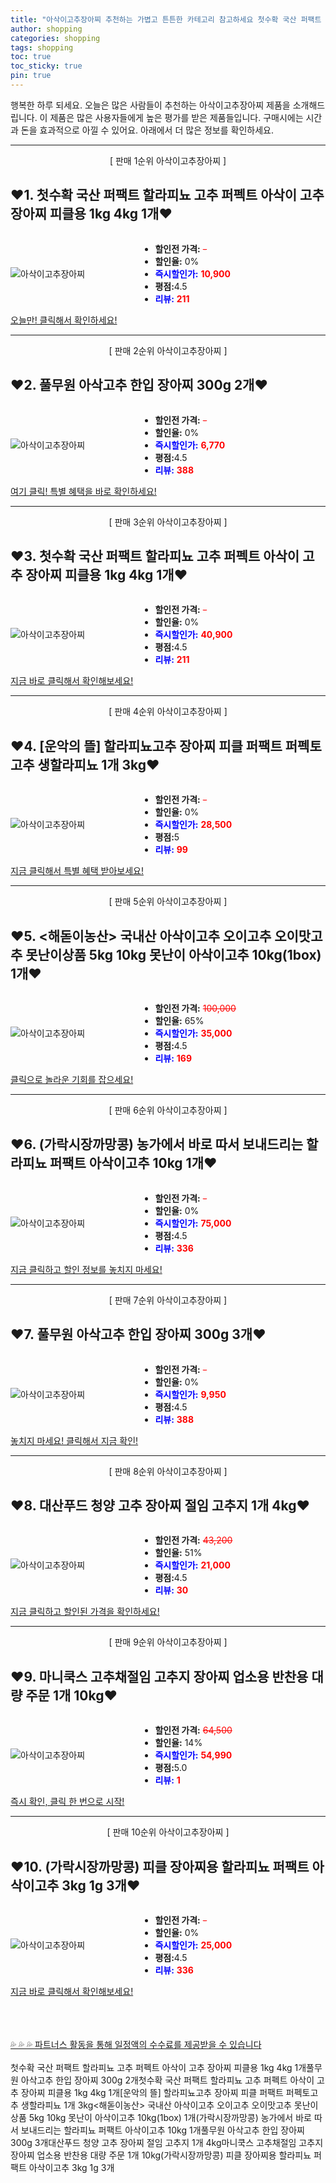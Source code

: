 ```yaml
---
title: "아삭이고추장아찌 추천하는 가볍고 튼튼한 카테고리 참고하세요 첫수확 국산 퍼팩트 할라피뇨 고추"
author: shopping
categories: shopping
tags: shopping
toc: true
toc_sticky: true
pin: true
---
```

행복한 하루 되세요. 오늘은 많은 사람들이 추천하는 아삭이고추장아찌 제품을 소개해드립니다. 이 제품은 많은 사용자들에게 높은 평가를 받은 제품들입니다. 구매시에는 시간과 돈을 효과적으로 아낄 수 있어요. 아래에서 더 많은 정보를 확인하세요.

---
<p class="toplist" style="margin: 0 auto; display: block; width: fit-content;">[ 판매 1순위 아삭이고추장아찌 ]</p>

<h2><strong>❤️1. 첫수확 국산 퍼팩트 할라피뇨 고추 퍼펙트 아삭이 고추 장아찌 피클용 1kg 4kg 1개❤️</strong></h2>

<div style="display: flex; align-items: center;">
    <div style="flex: 0.4;">
        <img src="https://thumbnail9.coupangcdn.com/thumbnails/remote/230x230ex/image/vendor_inventory/4275/909457b4257e29120e840b5fd8d87ea2e4c572ec844a606ad6eb3136d907.jpg" alt="아삭이고추장아찌" style="max-width: 100%;">
    </div>
    <div style="flex: 0.6; margin-left: 10px;">
        <ul>
            <li><strong>할인전 가격:</strong> <del style="color: red;">-</del></li>
            <li><strong>할인율:</strong> 0%</li>
            <li><span style='color:blue'><strong>즉시할인가:</strong></span> <span style='color:red'><strong>10,900</strong></span></li>
            <li><strong>평점:</strong>4.5</li>
            <li><span style='color:blue'><strong>리뷰:</strong></span> <span style='color:red'><strong>211</strong></span></li>
        </ul>
    </div>
</div>
<div class="center">
    <a href="https://selin100587.github.io?lptag=AF9450613&subid=githubio&pageKey=7429293536&traceid=V0-153&itemId=19291895291&vendorItemId=82432712675" class="myButton">
        오늘만! 클릭해서 확인하세요!
    </a>
</div>


---
<p class="toplist" style="margin: 0 auto; display: block; width: fit-content;">[ 판매 2순위 아삭이고추장아찌 ]</p>

<h2><strong>❤️2. 풀무원 아삭고추 한입 장아찌 300g 2개❤️</strong></h2>

<div style="display: flex; align-items: center;">
    <div style="flex: 0.4;">
        <img src="https://thumbnail8.coupangcdn.com/thumbnails/remote/230x230ex/image/retail/images/270df2ff-0324-42d7-9f2a-c157ae1430335953476358005522891.png" alt="아삭이고추장아찌" style="max-width: 100%;">
    </div>
    <div style="flex: 0.6; margin-left: 10px;">
        <ul>
            <li><strong>할인전 가격:</strong> <del style="color: red;">-</del></li>
            <li><strong>할인율:</strong> 0%</li>
            <li><span style='color:blue'><strong>즉시할인가:</strong></span> <span style='color:red'><strong>6,770</strong></span></li>
            <li><strong>평점:</strong>4.5</li>
            <li><span style='color:blue'><strong>리뷰:</strong></span> <span style='color:red'><strong>388</strong></span></li>
        </ul>
    </div>
</div>
<div class="center">
    <a href="https://selin100587.github.io?lptag=AF9450613&subid=githubio&pageKey=7260470246&traceid=V0-153&itemId=19282392341&vendorItemId=86397352252" class="myButton">
        여기 클릭! 특별 혜택을 바로 확인하세요!
    </a>
</div>


---
<p class="toplist" style="margin: 0 auto; display: block; width: fit-content;">[ 판매 3순위 아삭이고추장아찌 ]</p>

<h2><strong>❤️3. 첫수확 국산 퍼팩트 할라피뇨 고추 퍼펙트 아삭이 고추 장아찌 피클용 1kg 4kg 1개❤️</strong></h2>

<div style="display: flex; align-items: center;">
    <div style="flex: 0.4;">
        <img src="https://thumbnail9.coupangcdn.com/thumbnails/remote/230x230ex/image/vendor_inventory/4275/909457b4257e29120e840b5fd8d87ea2e4c572ec844a606ad6eb3136d907.jpg" alt="아삭이고추장아찌" style="max-width: 100%;">
    </div>
    <div style="flex: 0.6; margin-left: 10px;">
        <ul>
            <li><strong>할인전 가격:</strong> <del style="color: red;">-</del></li>
            <li><strong>할인율:</strong> 0%</li>
            <li><span style='color:blue'><strong>즉시할인가:</strong></span> <span style='color:red'><strong>40,900</strong></span></li>
            <li><strong>평점:</strong>4.5</li>
            <li><span style='color:blue'><strong>리뷰:</strong></span> <span style='color:red'><strong>211</strong></span></li>
        </ul>
    </div>
</div>
<div class="center">
    <a href="https://selin100587.github.io?lptag=AF9450613&subid=githubio&pageKey=7429293536&traceid=V0-153&itemId=19291895292&vendorItemId=82432712686" class="myButton">
        지금 바로 클릭해서 확인해보세요!
    </a>
</div>


---
<p class="toplist" style="margin: 0 auto; display: block; width: fit-content;">[ 판매 4순위 아삭이고추장아찌 ]</p>

<h2><strong>❤️4. [운악의 뜰] 할라피뇨고추 장아찌 피클 퍼팩트 퍼펙토고추 생할라피뇨 1개 3kg❤️</strong></h2>

<div style="display: flex; align-items: center;">
    <div style="flex: 0.4;">
        <img src="https://thumbnail6.coupangcdn.com/thumbnails/remote/230x230ex/image/vendor_inventory/f1ea/59e94ac144b13754650cbfca52b42334dbc1225b0ce42ba1a648dbabeca8.jpg" alt="아삭이고추장아찌" style="max-width: 100%;">
    </div>
    <div style="flex: 0.6; margin-left: 10px;">
        <ul>
            <li><strong>할인전 가격:</strong> <del style="color: red;">-</del></li>
            <li><strong>할인율:</strong> 0%</li>
            <li><span style='color:blue'><strong>즉시할인가:</strong></span> <span style='color:red'><strong>28,500</strong></span></li>
            <li><strong>평점:</strong>5</li>
            <li><span style='color:blue'><strong>리뷰:</strong></span> <span style='color:red'><strong>99</strong></span></li>
        </ul>
    </div>
</div>
<div class="center">
    <a href="https://selin100587.github.io?lptag=AF9450613&subid=githubio&pageKey=8244658162&traceid=V0-153&itemId=23728028706&vendorItemId=90674375099" class="myButton">
        지금 클릭해서 특별 혜택 받아보세요!
    </a>
</div>


---
<p class="toplist" style="margin: 0 auto; display: block; width: fit-content;">[ 판매 5순위 아삭이고추장아찌 ]</p>

<h2><strong>❤️5. <해돋이농산> 국내산 아삭이고추 오이고추 오이맛고추 못난이상품 5kg 10kg 못난이 아삭이고추 10kg(1box) 1개❤️</strong></h2>

<div style="display: flex; align-items: center;">
    <div style="flex: 0.4;">
        <img src="https://thumbnail10.coupangcdn.com/thumbnails/remote/230x230ex/image/vendor_inventory/eca1/123bd476c50563f62bd7bd4c69b43470b5dabf89c532c61cf4ad9fb33ab7.jpg" alt="아삭이고추장아찌" style="max-width: 100%;">
    </div>
    <div style="flex: 0.6; margin-left: 10px;">
        <ul>
            <li><strong>할인전 가격:</strong> <del style="color: red;">100,000</del></li>
            <li><strong>할인율:</strong> 65%</li>
            <li><span style='color:blue'><strong>즉시할인가:</strong></span> <span style='color:red'><strong>35,000</strong></span></li>
            <li><strong>평점:</strong>4.5</li>
            <li><span style='color:blue'><strong>리뷰:</strong></span> <span style='color:red'><strong>169</strong></span></li>
        </ul>
    </div>
</div>
<div class="center">
    <a href="https://selin100587.github.io?lptag=AF9450613&subid=githubio&pageKey=7662823099&traceid=V0-153&itemId=20419500682&vendorItemId=83502853392" class="myButton">
        클릭으로 놀라운 기회를 잡으세요!
    </a>
</div>


---
<p class="toplist" style="margin: 0 auto; display: block; width: fit-content;">[ 판매 6순위 아삭이고추장아찌 ]</p>

<h2><strong>❤️6. (가락시장까망콩) 농가에서 바로 따서 보내드리는 할라피뇨 퍼팩트 아삭이고추 10kg 1개❤️</strong></h2>

<div style="display: flex; align-items: center;">
    <div style="flex: 0.4;">
        <img src="https://thumbnail6.coupangcdn.com/thumbnails/remote/230x230ex/image/vendor_inventory/061b/ba84affdeb23bb77f08f43dafc67e2cd387d123ddd08b631f475874c0b9a.jpg" alt="아삭이고추장아찌" style="max-width: 100%;">
    </div>
    <div style="flex: 0.6; margin-left: 10px;">
        <ul>
            <li><strong>할인전 가격:</strong> <del style="color: red;">-</del></li>
            <li><strong>할인율:</strong> 0%</li>
            <li><span style='color:blue'><strong>즉시할인가:</strong></span> <span style='color:red'><strong>75,000</strong></span></li>
            <li><strong>평점:</strong>4.5</li>
            <li><span style='color:blue'><strong>리뷰:</strong></span> <span style='color:red'><strong>336</strong></span></li>
        </ul>
    </div>
</div>
<div class="center">
    <a href="https://selin100587.github.io?lptag=AF9450613&subid=githubio&pageKey=5459435937&traceid=V0-153&itemId=10980316804&vendorItemId=77537032760" class="myButton">
        지금 클릭하고 할인 정보를 놓치지 마세요!
    </a>
</div>


---
<p class="toplist" style="margin: 0 auto; display: block; width: fit-content;">[ 판매 7순위 아삭이고추장아찌 ]</p>

<h2><strong>❤️7. 풀무원 아삭고추 한입 장아찌 300g 3개❤️</strong></h2>

<div style="display: flex; align-items: center;">
    <div style="flex: 0.4;">
        <img src="https://thumbnail6.coupangcdn.com/thumbnails/remote/230x230ex/image/retail/images/c0daade3-0ec3-4590-917c-169b1ceeaa2d5177853928737724169.png" alt="아삭이고추장아찌" style="max-width: 100%;">
    </div>
    <div style="flex: 0.6; margin-left: 10px;">
        <ul>
            <li><strong>할인전 가격:</strong> <del style="color: red;">-</del></li>
            <li><strong>할인율:</strong> 0%</li>
            <li><span style='color:blue'><strong>즉시할인가:</strong></span> <span style='color:red'><strong>9,950</strong></span></li>
            <li><strong>평점:</strong>4.5</li>
            <li><span style='color:blue'><strong>리뷰:</strong></span> <span style='color:red'><strong>388</strong></span></li>
        </ul>
    </div>
</div>
<div class="center">
    <a href="https://selin100587.github.io?lptag=AF9450613&subid=githubio&pageKey=7260470246&traceid=V0-153&itemId=19282392342&vendorItemId=86397352251" class="myButton">
        놓치지 마세요! 클릭해서 지금 확인!
    </a>
</div>


---
<p class="toplist" style="margin: 0 auto; display: block; width: fit-content;">[ 판매 8순위 아삭이고추장아찌 ]</p>

<h2><strong>❤️8. 대산푸드 청양 고추 장아찌 절임 고추지 1개 4kg❤️</strong></h2>

<div style="display: flex; align-items: center;">
    <div style="flex: 0.4;">
        <img src="https://thumbnail6.coupangcdn.com/thumbnails/remote/230x230ex/image/vendor_inventory/0711/c3290e2d61c0de6ae3dd436da7430c3c14a1d0558e2974dd66b8f40cb31d.png" alt="아삭이고추장아찌" style="max-width: 100%;">
    </div>
    <div style="flex: 0.6; margin-left: 10px;">
        <ul>
            <li><strong>할인전 가격:</strong> <del style="color: red;">43,200</del></li>
            <li><strong>할인율:</strong> 51%</li>
            <li><span style='color:blue'><strong>즉시할인가:</strong></span> <span style='color:red'><strong>21,000</strong></span></li>
            <li><strong>평점:</strong>4.5</li>
            <li><span style='color:blue'><strong>리뷰:</strong></span> <span style='color:red'><strong>30</strong></span></li>
        </ul>
    </div>
</div>
<div class="center">
    <a href="https://selin100587.github.io?lptag=AF9450613&subid=githubio&pageKey=7935008614&traceid=V0-153&itemId=21840315830&vendorItemId=88888654061" class="myButton">
        지금 클릭하고 할인된 가격을 확인하세요!
    </a>
</div>


---
<p class="toplist" style="margin: 0 auto; display: block; width: fit-content;">[ 판매 9순위 아삭이고추장아찌 ]</p>

<h2><strong>❤️9. 마니쿡스 고추채절임 고추지 장아찌 업소용 반찬용 대량 주문 1개 10kg❤️</strong></h2>

<div style="display: flex; align-items: center;">
    <div style="flex: 0.4;">
        <img src="https://thumbnail8.coupangcdn.com/thumbnails/remote/230x230ex/image/vendor_inventory/903e/100e0fa520af8714ef07013023df35587b9f9b40ff3ca0881e417b408fbe.png" alt="아삭이고추장아찌" style="max-width: 100%;">
    </div>
    <div style="flex: 0.6; margin-left: 10px;">
        <ul>
            <li><strong>할인전 가격:</strong> <del style="color: red;">64,500</del></li>
            <li><strong>할인율:</strong> 14%</li>
            <li><span style='color:blue'><strong>즉시할인가:</strong></span> <span style='color:red'><strong>54,990</strong></span></li>
            <li><strong>평점:</strong>5.0</li>
            <li><span style='color:blue'><strong>리뷰:</strong></span> <span style='color:red'><strong>1</strong></span></li>
        </ul>
    </div>
</div>
<div class="center">
    <a href="https://selin100587.github.io?lptag=AF9450613&subid=githubio&pageKey=7991173015&traceid=V0-153&itemId=22212731487&vendorItemId=89258753113" class="myButton">
        즉시 확인, 클릭 한 번으로 시작!
    </a>
</div>


---
<p class="toplist" style="margin: 0 auto; display: block; width: fit-content;">[ 판매 10순위 아삭이고추장아찌 ]</p>

<h2><strong>❤️10. (가락시장까망콩) 피클 장아찌용 할라피뇨 퍼팩트 아삭이고추 3kg 1g 3개❤️</strong></h2>

<div style="display: flex; align-items: center;">
    <div style="flex: 0.4;">
        <img src="https://thumbnail6.coupangcdn.com/thumbnails/remote/230x230ex/image/vendor_inventory/061b/ba84affdeb23bb77f08f43dafc67e2cd387d123ddd08b631f475874c0b9a.jpg" alt="아삭이고추장아찌" style="max-width: 100%;">
    </div>
    <div style="flex: 0.6; margin-left: 10px;">
        <ul>
            <li><strong>할인전 가격:</strong> <del style="color: red;">-</del></li>
            <li><strong>할인율:</strong> 0%</li>
            <li><span style='color:blue'><strong>즉시할인가:</strong></span> <span style='color:red'><strong>25,000</strong></span></li>
            <li><strong>평점:</strong>4.5</li>
            <li><span style='color:blue'><strong>리뷰:</strong></span> <span style='color:red'><strong>336</strong></span></li>
        </ul>
    </div>
</div>
<div class="center">
    <a href="https://selin100587.github.io?lptag=AF9450613&subid=githubio&pageKey=5459435937&traceid=V0-153&itemId=10254762398&vendorItemId=73316921523" class="myButton">
        지금 바로 클릭해서 확인해보세요!
    </a>
</div>

<br><br><br>[💦 💦 💦 파트너스 활동을 통해 일정액의 수수료를 제공받을 수 있습니다](https://link.coupang.com/a/bcpT2c)<br><br>첫수확 국산 퍼팩트 할라피뇨 고추 퍼펙트 아삭이 고추 장아찌 피클용 1kg 4kg 1개풀무원 아삭고추 한입 장아찌 300g 2개첫수확 국산 퍼팩트 할라피뇨 고추 퍼펙트 아삭이 고추 장아찌 피클용 1kg 4kg 1개[운악의 뜰] 할라피뇨고추 장아찌 피클 퍼팩트 퍼펙토고추 생할라피뇨 1개 3kg<해돋이농산> 국내산 아삭이고추 오이고추 오이맛고추 못난이상품 5kg 10kg 못난이 아삭이고추 10kg(1box) 1개(가락시장까망콩) 농가에서 바로 따서 보내드리는 할라피뇨 퍼팩트 아삭이고추 10kg 1개풀무원 아삭고추 한입 장아찌 300g 3개대산푸드 청양 고추 장아찌 절임 고추지 1개 4kg마니쿡스 고추채절임 고추지 장아찌 업소용 반찬용 대량 주문 1개 10kg(가락시장까망콩) 피클 장아찌용 할라피뇨 퍼팩트 아삭이고추 3kg 1g 3개